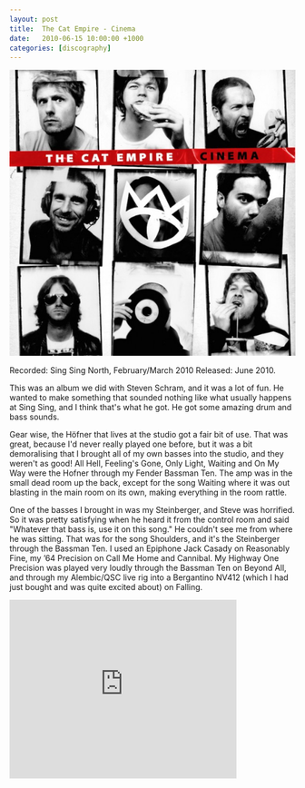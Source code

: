 ```yaml
---
layout: post
title:  The Cat Empire - Cinema
date:   2010-06-15 10:00:00 +1000
categories: [discography]
---
```


![](/assets/discography/cinema.jpg)

Recorded: Sing Sing North, February/March 2010
Released: June 2010.

This was an album we did with Steven Schram, and it was a lot of fun. He wanted to make something that sounded nothing like what usually happens at Sing Sing, and I think that's what he got. He got some amazing drum and bass sounds.

Gear wise, the Höfner that lives at the studio got a fair bit of use. That was great, because I'd never really played one before, but it was a bit demoralising that I brought all of my own basses into the studio, and they weren't as good! All Hell, Feeling's Gone, Only Light, Waiting and On My Way were the Hofner through my Fender Bassman Ten. The amp was in the small dead room up the back, except for the song Waiting where it was out blasting in the main room on its own, making everything in the room rattle. 

One of the basses I brought in was my Steinberger, and Steve was horrified. So it was pretty satisfying when he heard it from the control room and said "Whatever that bass is, use it on this song." He couldn't see me from where he was sitting. That was for the song Shoulders, and it's the Steinberger through the Bassman Ten. I used an Epiphone Jack Casady on Reasonably Fine, my ’64 Precision on Call Me Home and Cannibal. My Highway One Precision was played very loudly through the Bassman Ten on Beyond All, and through my Alembic/QSC live rig into a Bergantino NV412 (which I had just bought and was quite excited about) on Falling.

<iframe width="400" height="315" src="https://www.youtube.com/embed/ZLGIz8Pi714" frameborder="0" allowfullscreen=""></iframe>